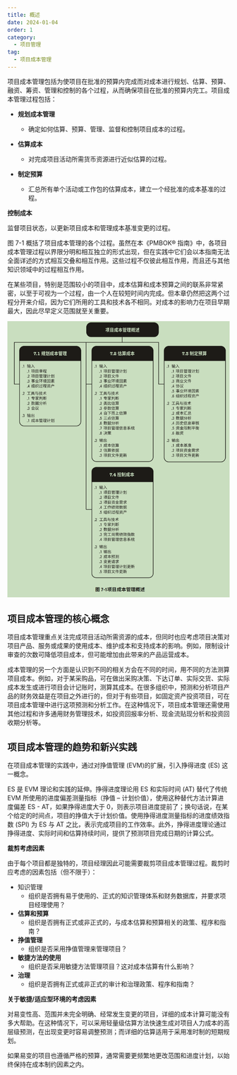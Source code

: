 ```yaml
---
title: 概述
date: 2024-01-04
order: 1
category:
  - 项目管理
tag:
  - 项目成本管理
---
```


项目成本管理包括为使项目在批准的预算内完成而对成本进行规划、估算、预算、融资、筹资、管理和控制的各个过程，从而确保项目在批准的预算内完工。项目成本管理过程包括：

* **规划成本管理**
  * 确定如何估算、预算、管理、监督和控制项目成本的过程。

* **估算成本**
  * 对完成项目活动所需货币资源进行近似估算的过程。
* **制定预算** 
  * 汇总所有单个活动或工作包的估算成本，建立一个经批准的成本基准的过程。

**控制成本** 

监督项目状态，以更新项目成本和管理成本基准变更的过程。

图 7-1 概括了项目成本管理的各个过程。虽然在本《PMBOK® 指南》中，各项目成本管理过程以界限分明和相互独立的形式出现，但在实践中它们会以本指南无法全面详述的方式相互交叠和相互作用。这些过程不仅彼此相互作用，而且还与其他知识领域中的过程相互作用。

在某些项目，特别是范围较小的项目中，成本估算和成本预算之间的联系非常紧密，以至于可视为一个过程，由一个人在较短时间内完成。但本章仍然把这两个过程分开来介绍，因为它们所用的工具和技术各不相同。对成本的影响力在项目早期最大，因此尽早定义范围就至关重要。

![image-20240217101619630](https://raw.githubusercontent.com/GodX-18/picBed/main/image-20240217101619630.png)

## 项目成本管理的核心概念

项目成本管理重点关注完成项目活动所需资源的成本，但同时也应考虑项目决策对项目产品、服务或成果的使用成本、维护成本和支持成本的影响。例如，限制设计审查的次数可降低项目成本，但可能增加由此带来的产品运营成本。

成本管理的另一个方面是认识到不同的相关方会在不同的时间，用不同的方法测算项目成本。例如，对于某采购品，可在做出采购决策、下达订单、实际交货、实际成本发生或进行项目会计记账时，测算其成本。在很多组织中，预测和分析项目产品的财务效益是在项目之外进行的，但对于有些项目，如固定资产投资项目，可在项目成本管理中进行这项预测和分析工作。在这种情况下，项目成本管理还需使用其他过程和许多通用财务管理技术，如投资回报率分析、现金流贴现分析和投资回收期分析等。

## 项目成本管理的趋势和新兴实践

在项目成本管理的实践中，通过对挣值管理 (EVM)的扩展，引入挣得进度 (ES) 这一概念。

ES 是 EVM 理论和实践的延伸。挣得进度理论用 ES 和实际时间 (AT) 替代了传统 EVM 所使用的进度偏差测量指标（挣值 – 计划价值），使用这种替代方法计算进度偏差 ES - AT，如果挣得进度大于 0，则表示项目进度提前了；换句话说，在某个给定的时间点，项目的挣值大于计划价值。使用挣得进度测量指标的进度绩效指数 (SPI) 为 ES 与 AT 之比，表示完成项目的工作效率。此外，挣得进度理论通过挣得进度、实际时间和估算持续时间，提供了预测项目完成日期的计算公式。

**裁剪考虑因素**

由于每个项目都是独特的，项目经理因此可能需要裁剪项目成本管理过程。裁剪时应考虑的因素包括（但不限于）： 

* 知识管理
  * 组织是否拥有易于使用的、正式的知识管理体系和财务数据库，并要求项目经理使用？ 
* **估算和预算**
  * 组织是否拥有正式或非正式的，与成本估算和预算相关的政策、程序和指南？
* **挣值管理**
  * 组织是否采用挣值管理来管理项目？
* **敏捷方法的使用**
  * 组织是否采用敏捷方法管理项目？这对成本估算有什么影响？
* **治理**
  * 组织是否拥有正式或非正式的审计和治理政策、程序和指南？

**关于敏捷/适应型环境的考虑因素**

对易变性高、范围并未完全明确、经常发生变更的项目，详细的成本计算可能没有多大帮助。在这种情况下，可以采用轻量级估算方法快速生成对项目人力成本的高层级预测，在出现变更时容易调整预测；而详细的估算适用于采用准时制的短期规划。

如果易变的项目也遵循严格的预算，通常需要更频繁地更改范围和进度计划，以始终保持在成本制约因素之内。 
